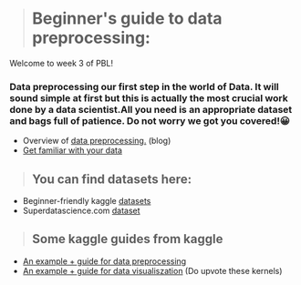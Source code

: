 > # Beginner's guide to data preprocessing:

Welcome to week 3 of PBL!

 ### Data preprocessing our first step in the world of Data. It will sound simple at first but this is actually the most crucial work done by a data scientist.All you need is an appropriate dataset and bags full of patience. Do not worry we got you covered!😀

- Overview of [data preprocessing.](https://towardsdatascience.com/data-preprocessing-3cd01eefd438) (blog)
- [Get familiar with your data](https://www.kaggle.com/dansbecker/basic-data-exploration)

> ## You can find datasets here:

- Beginner-friendly kaggle [datasets](https://www.kaggle.com/rtatman/fun-beginner-friendly-datasets)
- Superdatascience.com [dataset](https://sds-platform-private.s3-us-east-2.amazonaws.com/uploads/P14-Part1-Data-Preprocessing.zip)

> ## Some kaggle guides from kaggle

- [An example + guide for data preprocessing](https://www.kaggle.com/anirban7/data-preprocessing-for-beginners)
- [An example + guide for data visualiszation](https://www.kaggle.com/residentmario/welcome-to-data-visualization) (Do upvote these kernels)
